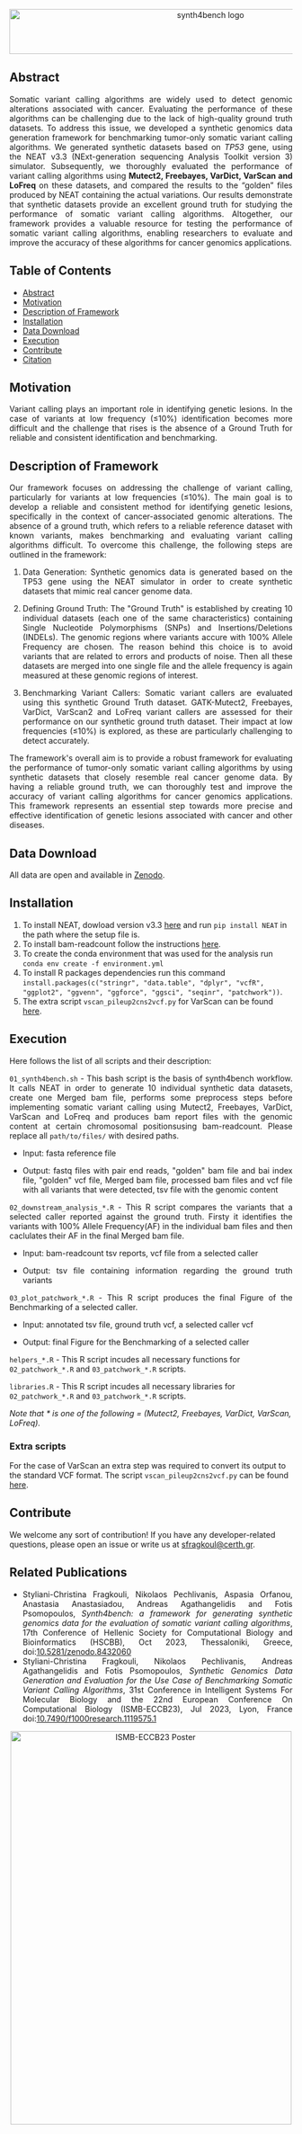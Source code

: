 <p align="center"> 
<img src="https://github.com/sfragkoul/synth4bench/blob/main/images/synth4bench_logo_no_bg.png" alt="synth4bench logo" style="center; height: 80px; width:700px;"/>
</p>

## Abstract
<div align='justify'> Somatic variant calling algorithms are widely used to detect genomic alterations associated with cancer. Evaluating the performance of these algorithms can be challenging due to the lack of high-quality ground truth datasets. To address this issue, we developed a synthetic genomics data generation framework for benchmarking tumor-only somatic variant calling algorithms. We generated synthetic datasets based on <i>TP53</i> gene, using the NEAT v3.3 (NExt-generation sequencing Analysis Toolkit version 3) simulator. Subsequently, we thoroughly evaluated the performance of variant calling algorithms using <strong> Mutect2, Freebayes, VarDict, VarScan and LoFreq </strong> on these datasets, and compared the results to the “golden” files produced by NEAT containing the actual variations. Our results demonstrate that synthetic datasets provide an excellent ground truth for studying the performance of somatic variant calling algorithms. Altogether, our framework provides a valuable resource for testing the performance of somatic variant calling algorithms, enabling researchers to evaluate and improve the accuracy of these algorithms for cancer genomics applications.</div>

## Table of Contents

- [Abstract](https://github.com/sfragkoul/synth4bench/tree/main#abstract)
- [Motivation](https://github.com/sfragkoul/synth4bench/tree/main#motivation)
- [Description of Framework](https://github.com/sfragkoul/synth4bench/tree/main#description-of-framework)
- [Installation](https://github.com/sfragkoul/synth4bench/tree/main#installation)
- [Data Download](https://github.com/sfragkoul/synth4bench/tree/main#data-download)
- [Execution](https://github.com/sfragkoul/synth4bench/tree/main#execution)
- [Contribute](https://github.com/sfragkoul/synth4bench/tree/main#contribute)
- [Citation](https://github.com/sfragkoul/synth4bench/tree/main#citation)


## Motivation

<div align='justify'> Variant calling plays an important role in identifying genetic lesions. In the case of variants at low frequency (≤10%) identification becomes more difficult and the challenge that rises is the absence of a Ground Truth for reliable and consistent identification and benchmarking. </div>

## Description of Framework

<div align='justify'> Our framework focuses on addressing the challenge of variant calling, particularly for variants at low frequencies (≤10%). The main goal is to develop a reliable and consistent method for identifying genetic lesions, specifically in the context of cancer-associated genomic alterations. The absence of a ground truth, which refers to a reliable reference dataset with known variants, makes benchmarking and evaluating variant calling algorithms difficult. To overcome this challenge, the following steps are outlined in the framework:

1. Data Generation: Synthetic genomics data is generated based on the TP53 gene using the NEAT simulator in order to create synthetic datasets that mimic real cancer genome data.

2. Defining Ground Truth: The "Ground Truth" is established by creating 10 individual datasets (each one of the same characteristics) containing Single Nucleotide Polymorphisms (SNPs) and Insertions/Deletions (INDELs). The genomic regions where variants accure with 100% Allele Frequency are chosen. The reason behind this choice is to avoid variants that are related to errors and products of noise. Then all these datasets are merged into one single file and the allele frequency is again measured at these genomic regions of interest.

3. Benchmarking Variant Callers: Somatic variant callers are evaluated using this synthetic Ground Truth dataset. GATK-Mutect2, Freebayes, VarDict, VarScan2 and LoFreq variant callers are assessed for their performance on our synthetic ground truth dataset. Their impact at low frequencies (≤10%) is explored, as these are particularly challenging to detect accurately.

The framework's overall aim is to provide a robust framework for evaluating the performance of tumor-only somatic variant calling algorithms by using synthetic datasets that closely resemble real cancer genome data. By having a reliable ground truth, we can thoroughly test and improve the accuracy of variant calling algorithms for cancer genomics applications. This framework represents an essential step towards more precise and effective identification of genetic lesions associated with cancer and other diseases. </div>

## Data Download
All data are open and available in [Zenodo](https://zenodo.org/records/10683211).

## Installation
1. To install NEAT, dowload version v3.3 [here](https://github.com/ncsa/NEAT/releases/tag/3.3) and run `pip install NEAT` in the path where the setup file is.
2. To install bam-readcount follow the instructions [here](https://github.com/genome/bam-readcount/tree/master#installation).
3. To create the conda environment that was used for the analysis run `conda env create -f environment.yml`
4. To install R packages dependencies run this command `install.packages(c("stringr", "data.table", "dplyr", "vcfR", "ggplot2", "ggvenn", "ggforce", "ggsci", "seqinr", "patchwork"))`.
5. The extra script `vscan_pileup2cns2vcf.py` for VarScan can be found [here](https://github.com/sfragkoul/Varscan2VCF).


## Execution
<div align='justify'> Here follows the list of all scripts and their description:

`01_synth4bench.sh` - This bash script is the basis of synth4bench workflow. It calls NEAT in order to generate 10 individual synthetic data datasets, create one Merged bam file, performs some preprocess steps before implementing somatic variant calling using Mutect2, Freebayes, VarDict, VarScan and LoFreq and produces bam report files with the genomic content at certain chromosomal positionsusing bam-readcount. Please replace all `path/to/files/` with desired paths.

- Input: fasta reference file
							 
- Output: fastq files with pair end reads, "golden" bam file and bai index file, "golden" vcf file, Merged bam file, processed bam files and vcf file with all variants that were detected, tsv file with the genomic content

`02_downstream_analysis_*.R` - This R script compares the variants that a selected caller reported against the ground truth. Firsty it identifies the variants with 100% Allele Frequency(AF) in the individual bam files and then caclulates their AF in the final Merged bam file.

- Input:  bam-readcount tsv reports, vcf file from a selected caller
							 
- Output: tsv file containing information regarding the ground truth variants

`03_plot_patchwork_*.R` - This R script produces the final Figure of the Benchmarking of a selected caller.

- Input:  annotated tsv file, ground truth vcf, a selected caller vcf
							 
- Output: final Figure for the Benchmarking of a selected caller </div>

`helpers_*.R` - This R script incudes all necessary functions for `02_patchwork_*.R` and  `03_patchwork_*.R` scripts.

`libraries.R` - This R script incudes all necessary libraries for `02_patchwork_*.R` and `03_patchwork_*.R` scripts.

*Note that * is one of the following = (Mutect2, Freebayes, VarDict, VarScan, LoFreq).*

### Extra scripts
For the case of VarScan an extra step was required to convert its output to the standard VCF format. The script `vscan_pileup2cns2vcf.py` can be found [here](https://github.com/sfragkoul/Varscan2VCF).

## Contribute

We welcome any sort of contribution!
If you have any developer-related questions, please open an issue or write us at sfragkoul@certh.gr.


## Related Publications
- <div align='justify'> Styliani-Christina Fragkouli, Nikolaos Pechlivanis, Aspasia Orfanou, Anastasia Anastasiadou, Andreas Agathangelidis and Fotis Psomopoulos, <em>Synth4bench: a framework for generating synthetic genomics data for the evaluation of somatic variant calling algorithms</em>, 17th Conference of Hellenic Society for Computational Biology and Bioinformatics (HSCBB), Oct 2023, Thessaloniki, Greece, doi:<a href="https://doi.org/10.5281/zenodo.8432060">10.5281/zenodo.8432060</a> </div>

  
- <div align='justify'>  Styliani-Christina Fragkouli, Nikolaos Pechlivanis, Andreas Agathangelidis and Fotis Psomopoulos, <em>Synthetic Genomics Data Generation and Evaluation for the Use Case of Benchmarking Somatic Variant Calling Algorithms</em>, 31st Conference in Intelligent Systems For Molecular Biology and the 22nd European Conference On Computational Biology (ISΜB-ECCB23), Jul 2023, Lyon, France doi:<a href="https://doi.org/10.7490/f1000research.1119575.1">10.7490/f1000research.1119575.1</a> </div>

<p align="center"> 
<img src="https://github.com/sfragkoul/synth4bench/blob/main/images/ISMBECCB2023_1226_Fragkouli_poster.png" alt="ISΜB-ECCB23 Poster" style="height: 700px; width:500px;"/>
</p>
